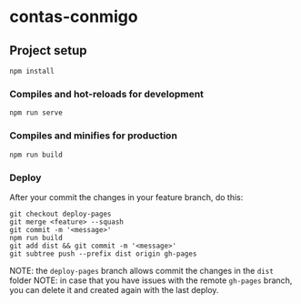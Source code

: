 # contas-conmigo

## Project setup
```
npm install
```

### Compiles and hot-reloads for development
```
npm run serve
```

### Compiles and minifies for production
```
npm run build
```

### Deploy
After your commit the changes in your feature branch, do this:

```
git checkout deploy-pages
git merge <feature> --squash
git commit -m '<message>'
npm run build
git add dist && git commit -m '<message>'
git subtree push --prefix dist origin gh-pages
```
NOTE: the `deploy-pages` branch allows commit the changes in the `dist` folder
NOTE: in case that you have issues with  the remote `gh-pages` branch,
you can delete it and created again with the last deploy.
